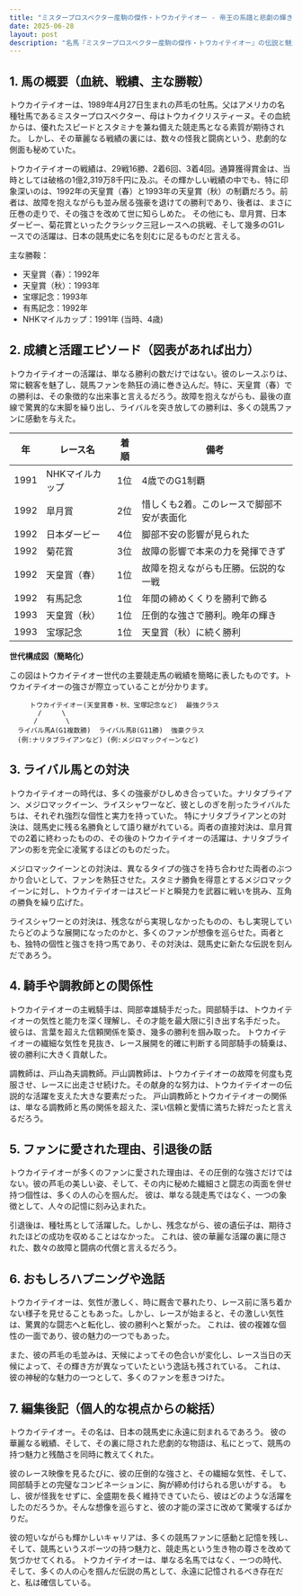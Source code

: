 ```yaml
---
title: "ミスタープロスペクター産駒の傑作・トウカイテイオー - 帝王の系譜と悲劇の輝き"
date: 2025-06-28
layout: post
description: "名馬『ミスタープロスペクター産駒の傑作・トウカイテイオー』の伝説と魅力を深堀り"
---
```


## 1. 馬の概要（血統、戦績、主な勝鞍）

トウカイテイオーは、1989年4月27日生まれの芦毛の牡馬。父はアメリカの名種牡馬であるミスタープロスペクター、母はトウカイクリスティーヌ。その血統からは、優れたスピードとスタミナを兼ね備えた競走馬となる素質が期待された。  しかし、その華麗なる戦績の裏には、数々の怪我と闘病という、悲劇的な側面も秘めていた。

トウカイテイオーの戦績は、29戦16勝、2着6回、3着4回。通算獲得賞金は、当時としては破格の1億2,319万8千円に及ぶ。その輝かしい戦績の中でも、特に印象深いのは、1992年の天皇賞（春）と1993年の天皇賞（秋）の制覇だろう。前者は、故障を抱えながらも並み居る強豪を退けての勝利であり、後者は、まさに圧巻の走りで、その強さを改めて世に知らしめた。  その他にも、皐月賞、日本ダービー、菊花賞といったクラシック三冠レースへの挑戦、そして幾多のG1レースでの活躍は、日本の競馬史に名を刻むに足るものだと言える。

主な勝鞍：

* 天皇賞（春）：1992年
* 天皇賞（秋）：1993年
* 宝塚記念：1993年
* 有馬記念：1992年
* NHKマイルカップ：1991年 (当時、4歳)


## 2. 成績と活躍エピソード（図表があれば出力）

トウカイテイオーの活躍は、単なる勝利の数だけではない。彼のレースぶりは、常に観客を魅了し、競馬ファンを熱狂の渦に巻き込んだ。特に、天皇賞（春）での勝利は、その象徴的な出来事と言えるだろう。故障を抱えながらも、最後の直線で驚異的な末脚を繰り出し、ライバルを突き放しての勝利は、多くの競馬ファンに感動を与えた。

| 年 | レース名          | 着順 | 備考                                                                        |
|---|-------------------|-----|-----------------------------------------------------------------------------|
| 1991 | NHKマイルカップ     | 1位  | 4歳でのG1制覇                                                              |
| 1992 | 皐月賞            | 2位  | 惜しくも2着。このレースで脚部不安が表面化                                         |
| 1992 | 日本ダービー        | 4位  | 脚部不安の影響が見られた                                                      |
| 1992 | 菊花賞            | 3位  | 故障の影響で本来の力を発揮できず                                               |
| 1992 | 天皇賞（春）       | 1位  | 故障を抱えながらも圧勝。伝説的な一戦                                           |
| 1992 | 有馬記念          | 1位  | 年間の締めくくりを勝利で飾る                                                 |
| 1993 | 天皇賞（秋）       | 1位  | 圧倒的な強さで勝利。晩年の輝き                                               |
| 1993 | 宝塚記念          | 1位  | 天皇賞（秋）に続く勝利                                                         |


**世代構成図（簡略化）**

この図はトウカイテイオー世代の主要競走馬の戦績を簡略に表したものです。トウカイテイオーの強さが際立っていることが分かります。

```
     トウカイテイオー(天皇賞春・秋、宝塚記念など)  最強クラス
       /     \
      /       \
  ライバル馬A(G1複数勝)  ライバル馬B(G11勝)  強豪クラス
  (例:ナリタブライアンなど) (例:メジロマックイーンなど)
```


## 3. ライバル馬との対決

トウカイテイオーの時代は、多くの強豪がひしめき合っていた。ナリタブライアン、メジロマックイーン、ライスシャワーなど、彼としのぎを削ったライバルたちは、それぞれ強烈な個性と実力を持っていた。  特にナリタブライアンとの対決は、競馬史に残る名勝負として語り継がれている。両者の直接対決は、皐月賞での2着に終わったものの、その後のトウカイテイオーの活躍は、ナリタブライアンの影を完全に凌駕するほどのものだった。

メジロマックイーンとの対決は、異なるタイプの強さを持ち合わせた両者のぶつかり合いとして、ファンを熱狂させた。スタミナ勝負を得意とするメジロマックイーンに対し、トウカイテイオーはスピードと瞬発力を武器に戦いを挑み、互角の勝負を繰り広げた。

ライスシャワーとの対決は、残念ながら実現しなかったものの、もし実現していたらどのような展開になったのかと、多くのファンが想像を巡らせた。両者とも、独特の個性と強さを持つ馬であり、その対決は、競馬史に新たな伝説を刻んだであろう。


## 4. 騎手や調教師との関係性

トウカイテイオーの主戦騎手は、岡部幸雄騎手だった。岡部騎手は、トウカイテイオーの気性と能力を深く理解し、その才能を最大限に引き出す名手だった。  彼らは、言葉を超えた信頼関係を築き、幾多の勝利を掴み取った。  トウカイテイオーの繊細な気性を見抜き、レース展開を的確に判断する岡部騎手の騎乗は、彼の勝利に大きく貢献した。

調教師は、戸山為夫調教師。戸山調教師は、トウカイテイオーの故障を何度も克服させ、レースに出走させ続けた。その献身的な努力は、トウカイテイオーの伝説的な活躍を支えた大きな要素だった。  戸山調教師とトウカイテイオーの関係は、単なる調教師と馬の関係を超えた、深い信頼と愛情に満ちた絆だったと言えるだろう。


## 5. ファンに愛された理由、引退後の話

トウカイテイオーが多くのファンに愛された理由は、その圧倒的な強さだけではない。彼の芦毛の美しい姿、そして、その内に秘めた繊細さと闘志の両面を併せ持つ個性は、多くの人の心を掴んだ。  彼は、単なる競走馬ではなく、一つの象徴として、人々の記憶に刻み込まれた。

引退後は、種牡馬として活躍した。しかし、残念ながら、彼の遺伝子は、期待されたほどの成功を収めることはなかった。  これは、彼の華麗な活躍の裏に隠された、数々の故障と闘病の代償と言えるだろう。


## 6. おもしろハプニングや逸話

トウカイテイオーは、気性が激しく、時に厩舎で暴れたり、レース前に落ち着かない様子を見せることもあった。しかし、レースが始まると、その激しい気性は、驚異的な闘志へと転化し、彼の勝利へと繋がった。  これは、彼の複雑な個性の一面であり、彼の魅力の一つでもあった。

また、彼の芦毛の毛並みは、天候によってその色合いが変化し、レース当日の天候によって、その輝き方が異なっていたという逸話も残されている。  これは、彼の神秘的な魅力の一つとして、多くのファンを惹きつけた。


## 7. 編集後記（個人的な視点からの総括）

トウカイテイオー。その名は、日本の競馬史に永遠に刻まれるであろう。  彼の華麗なる戦績、そして、その裏に隠された悲劇的な物語は、私にとって、競馬の持つ魅力と残酷さを同時に教えてくれた。

彼のレース映像を見るたびに、彼の圧倒的な強さと、その繊細な気性、そして、岡部騎手との完璧なコンビネーションに、胸が締め付けられる思いがする。  もし、彼が怪我をせずに、全盛期を長く維持できていたら、彼はどのような活躍をしたのだろうか。そんな想像を巡らすと、彼の才能の深さに改めて驚嘆するばかりだ。

彼の短いながらも輝かしいキャリアは、多くの競馬ファンに感動と記憶を残し、そして、競馬というスポーツの持つ魅力と、競走馬という生き物の尊さを改めて気づかせてくれる。  トウカイテイオーは、単なる名馬ではなく、一つの時代、そして、多くの人の心を掴んだ伝説の馬として、永遠に記憶されるべき存在だと、私は確信している。
